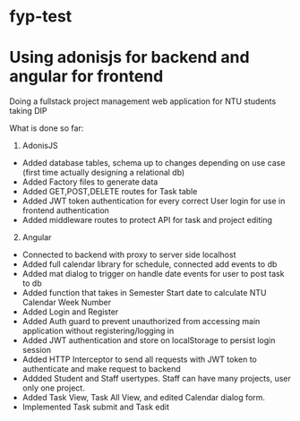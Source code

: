# fyp-test

# Using adonisjs for backend and angular for frontend

Doing a fullstack project management web application for NTU students taking DIP

What is done so far:

1) AdonisJS
- Added database tables, schema up to changes depending on use case (first time actually designing a relational db)
- Added Factory files to generate data
- Added GET,POST,DELETE routes for Task table
- Added JWT token authentication for every correct User login for use in frontend authentication
- Added middleware routes to protect API for task and project editing 

2) Angular
- Connected to backend with proxy to server side localhost 
- Added full calendar library for schedule, connected add events to db 
- Added mat dialog to trigger on handle date events for user to post task to db
- Added function that takes in Semester Start date to calculate NTU Calendar Week Number 
- Added Login and Register
- Added Auth guard to prevent unauthorized from accessing main application without registering/logging in
- Added JWT authentication and store on localStorage to persist login session 
- Added HTTP Interceptor to send all requests with JWT token to authenticate and make request to backend
- Addded Student and Staff usertypes. Staff can have many projects, user only one project.
- Added Task View, Task All View, and edited Calendar dialog form.
- Implemented Task submit and Task edit
